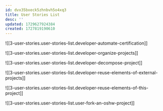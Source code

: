 ```yaml
---
id: dvx35bxeck5zhnbvh5o4xq3
title: User Stories List
desc: ''
updated: 1729627924384
created: 1727819190610
---
```


![[3-user-stories.user-stories-list.developer-automate-certification]]

![[3-user-stories.user-stories-list.developer-organize-projects]]

![[3-user-stories.user-stories-list.developer-decompose-project]]

![[3-user-stories.user-stories-list.developer-reuse-elements-of-external-projects]]

![[3-user-stories.user-stories-list.developer-reuse-elements-of-this-project]]

![[3-user-stories.user-stories-list.user-fork-an-oshw-project]]
